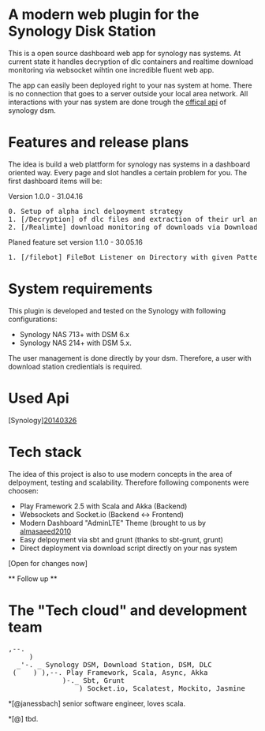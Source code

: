 A modern web plugin for the Synology Disk Station
=================================================

This is a open source dashboard web app for synology nas systems.
At current state it handles decryption of dlc containers and realtime
download monitoring via websocket wihtin one incredible fluent web app.

The app can easily been deployed right to your nas system at home. 
There is no connection that goes to a server outside your local area network.
All interactions with your nas system are done trough the [offical api](https://global.download.synology.com/download/Document/DeveloperGuide/Synology_Download_Station_Web_API.pdf) of synology dsm.

Features and release plans
====================================================================

The idea is build a web plattform for synology nas systems in a dashboard oriented way.
Every page and slot handles a certain problem for you. The first dashboard items will be:

Version 1.0.0 - 31.04.16
<pre>
0. Setup of alpha incl delpoyment strategy
1. [/Decryption] of dlc files and extraction of their url and filenames and push urls to Synology Disk Station via web api
2. [/Realimte] download monitoring of downloads via Download Station web api
</pre>

Planed feature set version 1.1.0 - 30.05.16
<pre>
1. [/filebot] FileBot Listener on Directory with given Patternset (Automatic Renaming of Movie, Series and Music)
</pre>

System requirements
======================

This plugin is developed and tested on the Synology with following configurations:

- Synology NAS 713+ with DSM 6.x 
- Synology NAS 214+ with DSM 5.x.

The user management is done directly by your dsm. Therefore, a user with download station credientials is required. 

Used Api
======================
[Synology][20140326](https://global.download.synology.com/download/Document/DeveloperGuide/Synology_Download_Station_Web_API.pdf)

Tech stack
======================

The idea of this project is also to use modern concepts in the area of delpoyment, testing and scalability.
Therefore following components were choosen:

- Play Framework 2.5 with Scala and Akka (Backend)
- Websockets and Socket.io (Backend <-> Frontend)
- Modern Dashboard "AdminLTE" Theme (brought to us by [almasaeed2010](https://github.com/almasaeed2010/AdminLTE)    
- Easy delpoyment via sbt and grunt (thanks to sbt-grunt, grunt)
- Direct deployment via download script directly on your nas system

[Open for changes now]

** Follow up **

The "Tech cloud" and development team
======================================
<pre>
,--. 
     )
  _'-. _ Synology DSM, Download Station, DSM, DLC
 (    ) ),--. Play Framework, Scala, Async, Akka
             )-._ Sbt, Grunt
_________________) Socket.io, Scalatest, Mockito, Jasmine
</pre>
*[@janessbach] senior software engineer, loves scala.

*[@] tbd.
